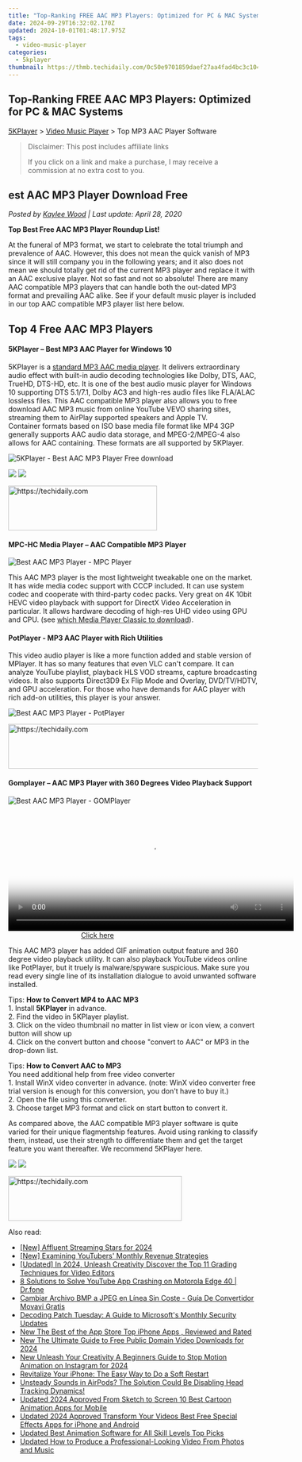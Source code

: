 ```yaml
---
title: "Top-Ranking FREE AAC MP3 Players: Optimized for PC & MAC Systems"
date: 2024-09-29T16:32:02.170Z
updated: 2024-10-01T01:48:17.975Z
tags:
  - video-music-player
categories:
  - 5kplayer
thumbnail: https://thmb.techidaily.com/0c50e9701859daef27aa4fad4bc3c104584c3b31a6d296c6daba235eb751bb08.jpg
---
```


## Top-Ranking FREE AAC MP3 Players: Optimized for PC & MAC Systems

[5KPlayer](https://tools.techidaily.com/5kplayer/products/) \> [Video Music Player](https://tools.techidaily.com/5kplayer/video-music-player/) \> Top MP3 AAC Player Software 

>  Disclaimer: This post includes affiliate links
>
>  If you click on a link and make a purchase, I may receive a commission at no extra cost to you.
>

## est AAC MP3 Player Download Free

 _Posted by [Kaylee Wood](https://www.quora.com/profile/Amanda-Hu-21) | Last update: April 28, 2020_ 

**Top Best Free AAC MP3 Player Roundup List!**

At the funeral of MP3 format, we start to celebrate the total triumph and prevalence of AAC. However, this does not mean the quick vanish of MP3 since it will still company you in the following years; and it also does not mean we should totally get rid of the current MP3 player and replace it with an AAC exclusive player. Not so fast and not so absolute! There are many AAC compatible MP3 players that can handle both the out-dated MP3 format and prevailing AAC alike. See if your default music player is included in our top AAC compatible MP3 player list here below. 

## Top 4 Free AAC MP3 Players

#### **5KPlayer – Best MP3 AAC Player for Windows 10**

5KPlayer is a [standard MP3 AAC media player](https://tools.techidaily.com/5kplayer/video-music-player/). It delivers extraordinary audio effect with built-in audio decoding technologies like Dolby, DTS, AAC, TrueHD, DTS-HD, etc. It is one of the best audio music player for Windows 10 supporting DTS 5.1/7.1, Dolby AC3 and high-res audio files like FLA/ALAC lossless files. This AAC compatible MP3 player also allows you to free download AAC MP3 music from online YouTube VEVO sharing sites, streaming them to AirPlay supported speakers and Apple TV.   
Container formats based on ISO base media file format like MP4 3GP generally supports AAC audio data storage, and MPEG-2/MPEG-4 also allows for AAC containing. These formats are all supported by 5KPlayer.

![5KPlayer - Best AAC MP3 Player Free download](https://www.5kplayer.com/video-music-player/img/5kplayer-play-video-free.jpg) 

[![](https://www.5kplayer.com/video-music-player/../button/freedownwhitewin.png)](https://tools.techidaily.com/5kplayer/products/) [![](https://www.5kplayer.com/video-music-player/../button/freedownbackmac.png)](https://tools.techidaily.com/5kplayer/products/) 

<!-- affiliate ads begin -->
<a href="https://aligracehair.sjv.io/c/5597632/1896527/19272" target="_top" id="1896527">
  <img src="//a.impactradius-go.com/display-ad/19272-1896527" border="0" alt="https://techidaily.com" width="300" height="90"/>
</a>
<img height="0" width="0" src="https://aligracehair.sjv.io/i/5597632/1896527/19272" style="position:absolute;visibility:hidden;" border="0" />
<!-- affiliate ads end -->

#### **MPC-HC Media Player – AAC Compatible MP3 Player**

![Best AAC MP3 Player - MPC Player](https://www.5kplayer.com/video-music-player/img/media-player-classic-ui.jpg) 

This AAC MP3 player is the most lightweight tweakable one on the market. It has wide media codec support with CCCP included. It can use system codec and cooperate with third-party codec packs. Very great on 4K 10bit HEVC video playback with support for DirectX Video Acceleration in particular. It allows hardware decoding of high-res UHD video using GPU and CPU. (see [which Media Player Classic to download](https://tools.techidaily.com/5kplayer/video-music-player/)). 

#### **PotPlayer - MP3 AAC Player with Rich Utilities**

This video audio player is like a more function added and stable version of MPlayer. It has so many features that even VLC can't compare. It can analyze YouTube playlist, playback HLS VOD streams, capture broadcasting videos. It also supports Direct3D9 Ex Flip Mode and Overlay, DVD/TV/HDTV, and GPU acceleration. For those who have demands for AAC player with rich add-on utilities, this player is your answer. 

![Best AAC MP3 Player - PotPlayer](https://www.5kplayer.com/video-music-player/img/potplayer-4k.jpg) 

<!-- affiliate ads begin -->
<a href="https://appsumo.8odi.net/c/5597632/2105869/7443" target="_top" id="2105869">
  <img src="//a.impactradius-go.com/display-ad/7443-2105869" border="0" alt="https://techidaily.com" width="728" height="90"/>
</a>
<img height="0" width="0" src="https://appsumo.8odi.net/i/5597632/2105869/7443" style="position:absolute;visibility:hidden;" border="0" />
<!-- affiliate ads end -->

#### **Gomplayer – AAC MP3 Player with 360 Degrees Video Playback Support**

![Best AAC MP3 Player - GOMPlayer](https://www.5kplayer.com/video-music-player/img/gomplayer-playing.jpg) 

<!-- affiliate ads begin -->
<span id="1993650">
					<video width="576" height="240" style="cursor:pointer"
           poster="//a.impactradius-go.com/display-clicktoplayimage/1993650.png"
           onclick="if(!this.playClicked){this.play();this.setAttribute('controls',true);this.playClicked=true;}">
	   <source src="//a.impactradius-go.com/display-ad/22993-1993650">
	   <img src="//a.impactradius-go.com/display-clicktoplayimage/1993650.png" style="border: none; height: 100%; width: 100%; object-fit: contain">
	</video>
	<div style="width:360px;text-align:center"><a href="javascript:window.open(decodeURIComponent('https%3A%2F%2Fhomestyler.sjv.io%2Fc%2F5597632%2F1993650%2F22993'), '_blank');void(0);">Click here</a></div>
</span>
<img height="0" width="0" src="https://imp.pxf.io/i/5597632/1993650/22993" style="position:absolute;visibility:hidden;" border="0" />
<!-- affiliate ads end -->

This AAC MP3 player has added GIF animation output feature and 360 degree video playback utility. It can also playback YouTube videos online like PotPlayer, but it truely is malware/spyware suspicious. Make sure you read every single line of its installation dialogue to avoid unwanted software installed.

Tips: **How to Convert MP4 to AAC MP3**  
1\. Install **5KPlayer** in advance.  
2\. Find the video in 5KPlayer playlist.   
3\. Click on the video thumbnail no matter in list view or icon view, a convert button will show up  
4\. Click on the convert button and choose "convert to AAC" or MP3 in the drop-down list.

Tips: **How to Convert AAC to MP3**  
 You need additional help from free video converter   
1\. Install WinX video converter in advance. (note: WinX video converter free trial version is enough for this conversion, you don't have to buy it.)  
2\. Open the file using this converter.   
3\. Choose target MP3 format and click on start button to convert it.

As compared above, the AAC compatible MP3 player software is quite varied for their unique flagmentship features. Avoid using ranking to classify them, instead, use their strength to differentiate them and get the target feature you want thereafter. We recommend 5KPlayer here.

[![](https://www.5kplayer.com/video-music-player/../button/freedownwhitewin.png)](https://tools.techidaily.com/5kplayer/products/) [![](https://www.5kplayer.com/video-music-player/../button/freedownbackmac.png)](https://tools.techidaily.com/5kplayer/products/)

<!-- affiliate ads begin -->
<a href="https://unicoeye.pxf.io/c/5597632/2148771/18498" target="_top" id="2148771">
  <img src="//a.impactradius-go.com/display-ad/18498-2148771" border="0" alt="https://techidaily.com" width="350" height="90"/>
</a>
<img height="0" width="0" src="https://unicoeye.pxf.io/i/5597632/2148771/18498" style="position:absolute;visibility:hidden;" border="0" />
<!-- affiliate ads end -->

<ins class="adsbygoogle"
     style="display:block"
     data-ad-format="autorelaxed"
     data-ad-client="ca-pub-7571918770474297"
     data-ad-slot="1223367746"></ins>

<ins class="adsbygoogle"
     style="display:block"
     data-ad-client="ca-pub-7571918770474297"
     data-ad-slot="8358498916"
     data-ad-format="auto"
     data-full-width-responsive="true"></ins>

<span class="atpl-alsoreadstyle">Also read:</span>
<div><ul>
<li><a href="https://facebook-video-footage.techidaily.com/new-affluent-streaming-stars-for-2024/"><u>[New] Affluent Streaming Stars for 2024</u></a></li>
<li><a href="https://youtube-help.techidaily.com/new-examining-youtubers-monthly-revenue-strategies/"><u>[New] Examining YouTubers' Monthly Revenue Strategies</u></a></li>
<li><a href="https://fox-boxes.techidaily.com/updated-in-2024-unleash-creativity-discover-the-top-11-grading-techniques-for-video-editors/"><u>[Updated] In 2024, Unleash Creativity Discover the Top 11 Grading Techniques for Video Editors</u></a></li>
<li><a href="https://howto.techidaily.com/8-solutions-to-solve-youtube-app-crashing-on-motorola-edge-40-drfone-by-drfone-fix-android-problems-fix-android-problems/"><u>8 Solutions to Solve YouTube App Crashing on Motorola Edge 40 | Dr.fone</u></a></li>
<li><a href="https://win-howtos.techidaily.com/cambiar-archivo-bmp-a-jpeg-en-linea-sin-coste-guia-de-convertidor-movavi-gratis/"><u>Cambiar Archivo BMP a JPEG en Línea Sin Coste - Guía De Convertidor Movavi Gratis</u></a></li>
<li><a href="https://tech-recovery.techidaily.com/decoding-patch-tuesday-a-guide-to-microsofts-monthly-security-updates/"><u>Decoding Patch Tuesday: A Guide to Microsoft's Monthly Security Updates</u></a></li>
<li><a href="https://video-ai-editor.techidaily.com/new-the-best-of-the-app-store-top-iphone-apps-reviewed-and-rated/"><u>New The Best of the App Store Top iPhone Apps , Reviewed and Rated</u></a></li>
<li><a href="https://video-ai-editor.techidaily.com/new-the-ultimate-guide-to-free-public-domain-video-downloads-for-2024/"><u>New The Ultimate Guide to Free Public Domain Video Downloads for 2024</u></a></li>
<li><a href="https://video-ai-editor.techidaily.com/new-unleash-your-creativity-a-beginners-guide-to-stop-motion-animation-on-instagram-for-2024/"><u>New Unleash Your Creativity A Beginners Guide to Stop Motion Animation on Instagram for 2024</u></a></li>
<li><a href="https://fox-that.techidaily.com/revitalize-your-iphone-the-easy-way-to-do-a-soft-restart/"><u>Revitalize Your iPhone: The Easy Way to Do a Soft Restart</u></a></li>
<li><a href="https://fox-that.techidaily.com/unsteady-sounds-in-airpods-the-solution-could-be-disabling-head-tracking-dynamics/"><u>Unsteady Sounds in AirPods? The Solution Could Be Disabling Head Tracking Dynamics!</u></a></li>
<li><a href="https://video-ai-editor.techidaily.com/updated-2024-approved-from-sketch-to-screen-10-best-cartoon-animation-apps-for-mobile/"><u>Updated 2024 Approved From Sketch to Screen 10 Best Cartoon Animation Apps for Mobile</u></a></li>
<li><a href="https://video-ai-editor.techidaily.com/updated-2024-approved-transform-your-videos-best-free-special-effects-apps-for-iphone-and-android/"><u>Updated 2024 Approved Transform Your Videos Best Free Special Effects Apps for iPhone and Android</u></a></li>
<li><a href="https://video-ai-editor.techidaily.com/updated-best-animation-software-for-all-skill-levels-top-picks/"><u>Updated Best Animation Software for All Skill Levels Top Picks</u></a></li>
<li><a href="https://video-ai-editor.techidaily.com/updated-how-to-produce-a-professional-looking-video-from-photos-and-music/"><u>Updated How to Produce a Professional-Looking Video From Photos and Music</u></a></li>
</ul></div>

